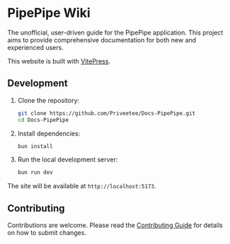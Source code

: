 # PipePipe Wiki

The unofficial, user-driven guide for the PipePipe application. This project aims to provide comprehensive documentation for both new and experienced users.

This website is built with [VitePress](https://vitepress.dev/).

## Development

1.  Clone the repository:
    ```sh
    git clone https://github.com/Priveetee/Docs-PipePipe.git
    cd Docs-PipePipe
    ```
2.  Install dependencies:
    ```sh
    bun install
    ```
3.  Run the local development server:
    ```sh
    bun run dev
    ```

The site will be available at `http://localhost:5173`.

## Contributing

Contributions are welcome. Please read the [Contributing Guide](CONTRIBUTING.md) for details on how to submit changes.
